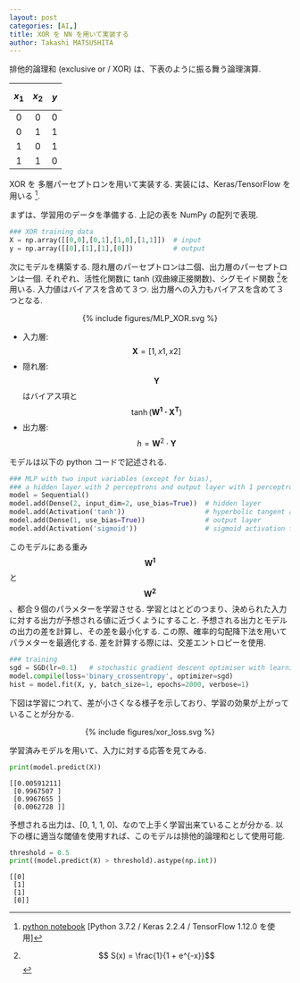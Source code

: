 ```yaml
---
layout: post
categories: [AI,]
title: XOR を NN を用いて実装する
author: Takashi MATSUSHITA
---
```


排他的論理和 (exclusive or / XOR) は、下表のように振る舞う論理演算.

| $$x_1$$ | $$x_2$$ | $y$ |
|:-------:|:-------:|:---:|
| 0 | 0 | 0   
| 0 | 1 | 1   
| 1 | 0 | 1   
| 1 | 1 | 0   

XOR を 多層パーセプトロンを用いて実装する.
実装には、Keras/TensorFlow を用いる [^1].

まずは、学習用のデータを準備する. 上記の表を NumPy の配列で表現.
```python
### XOR training data
X = np.array([[0,0],[0,1],[1,0],[1,1]])  # input
y = np.array([[0],[1],[1],[0]])          # output
```

次にモデルを構築する. 隠れ層のパーセプトロンは二個、出力層のパーセプトロンは一個. それぞれ、活性化関数に tanh (双曲線正接関数)、シグモイド関数 [^2]を用いる.
入力値はバイアスを含めて３つ. 出力層への入力もバイアスを含めて３つとなる.

<div align="center">
{% include figures/MLP_XOR.svg %}
</div>

* 入力層: $$\mathbf{X} = [1, x1, x2]$$
* 隠れ層: $$\mathbf{Y}$$ はバイアス項と $$\tanh(\mathbf{W^1\cdot X^T})$$
* 出力層: $$h = \mathbf{W}^2\cdot\mathbf{Y}$$

モデルは以下の python コードで記述される.


```python
### MLP with two input variables (except for bias),
### a hidden layer with 2 perceptrons and output layer with 1 perceptron
model = Sequential()
model.add(Dense(2, input_dim=2, use_bias=True))  # hidden layer
model.add(Activation('tanh'))                    # hyperbolic tangent activation function
model.add(Dense(1, use_bias=True))               # output layer
model.add(Activation('sigmoid'))                 # sigmoid activation function
```

このモデルにある重み $$\mathbf{W^1}$$ と $$\mathbf{W^2}$$、都合９個のパラメターを学習させる. 学習とはとどのつまり、決められた入力に対する出力が予想される値に近づくようにすること. 予想される出力とモデルの出力の差を計算し、その差を最小化する. この際、確率的勾配降下法を用いてパラメターを最適化する. 差を計算する際には、交差エントロピーを使用.

```python
### training
sgd = SGD(lr=0.1)   # stochastic gradient descent optimiser with learning rate = 0.1
model.compile(loss='binary_crossentropy', optimizer=sgd)
hist = model.fit(X, y, batch_size=1, epochs=2000, verbose=1)
```

下図は学習につれて、差が小さくなる様子を示しており、学習の効果が上がっていることが分かる.

<div align="center">
{% include figures/xor_loss.svg %}
</div>

学習済みモデルを用いて、入力に対する応答を見てみる.
```python
print(model.predict(X))
```
```
[[0.00591211]
 [0.9967507 ]
 [0.9967655 ]
 [0.0062728 ]]
```
予想される出力は、[0, 1, 1, 0]、なので上手く学習出来ていることが分かる.
以下の様に適当な閾値を使用すれば、このモデルは排他的論理和として使用可能.
```python
threshold = 0.5
print((model.predict(X) > threshold).astype(np.int))
```
```
[[0]
 [1]
 [1]
 [0]]
```


[^1]: [python notebook](https://github.com/takashi-matsushita/lab/blob/master/dnn/xor.ipynb)  [Python 3.7.2 / Keras 2.2.4 / TensorFlow 1.12.0 を使用]
[^2]: $$ S(x) = \frac{1}{1 + e^{-x}}$$
